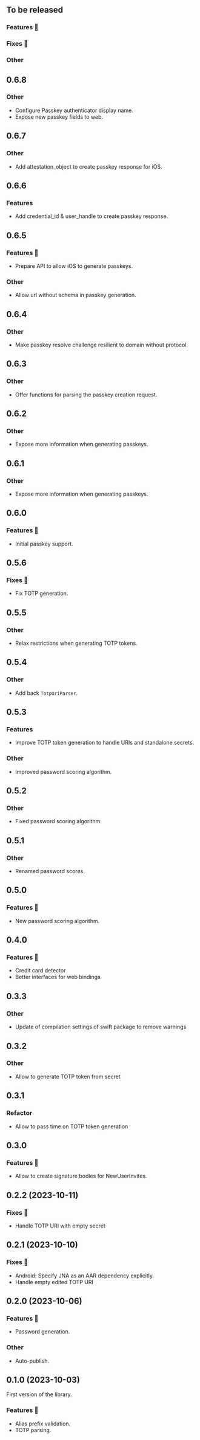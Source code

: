 ## To be released

### Features :tada:

### Fixes :bug:

### Other

## 0.6.8

### Other

- Configure Passkey authenticator display name.
- Expose new passkey fields to web.

## 0.6.7

### Other

- Add attestation_object to create passkey response for iOS.

## 0.6.6

### Features

- Add credential_id & user_handle to create passkey response.

## 0.6.5

### Features :tada:

- Prepare API to allow iOS to generate passkeys.

### Other

- Allow url without schema in passkey generation.

## 0.6.4

### Other

- Make passkey resolve challenge resilient to domain without protocol.

## 0.6.3

### Other

- Offer functions for parsing the passkey creation request.

## 0.6.2

### Other

- Expose more information when generating passkeys.

## 0.6.1

### Other

- Expose more information when generating passkeys.

## 0.6.0

### Features :tada:

- Initial passkey support.

## 0.5.6

### Fixes :bug:

- Fix TOTP generation.

## 0.5.5

### Other

- Relax restrictions when generating TOTP tokens.

## 0.5.4

### Other

- Add back `TotpUriParser`.

## 0.5.3

### Features

- Improve TOTP token generation to handle URIs and standalone secrets.

### Other

- Improved password scoring algorithm.

## 0.5.2

### Other

- Fixed password scoring algorithm.

## 0.5.1

### Other

- Renamed password scores.

## 0.5.0

### Features :tada:

- New password scoring algorithm.

## 0.4.0

### Features :tada:

- Credit card detector
- Better interfaces for web bindings

## 0.3.3

### Other

- Update of compilation settings of swift package to remove warnings

## 0.3.2

### Other

- Allow to generate TOTP token from secret

## 0.3.1

### Refactor

- Allow to pass time on TOTP token generation

## 0.3.0

### Features :tada:

- Allow to create signature bodies for NewUserInvites. 

## 0.2.2 (2023-10-11)

### Fixes :bug:

- Handle TOTP URI with empty secret

## 0.2.1 (2023-10-10)

### Fixes :bug:

- Android: Specify JNA as an AAR dependency explicitly.
- Handle empty edited TOTP URI

## 0.2.0 (2023-10-06)

### Features :tada:

- Password generation.

### Other

- Auto-publish.

## 0.1.0 (2023-10-03)

First version of the library.

### Features :tada:

- Alias prefix validation.
- TOTP parsing.
